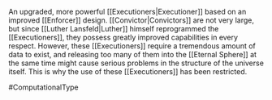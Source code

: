An upgraded, more powerful <span class="races">[[Executioners|Executioner]]</span> based on an improved <span class="races">[[Enforcer]]</span> design.
<span class="races">[[Convictor|Convictors]]</span> are not very large, but since <span class="people">[[Luther Lansfeld|Luther]]</span> himself reprogrammed the <span class="races">[[Executioners]]</span>, they possess greatly improved capabilities in every respect.
However, these <span class="races">[[Executioners]]</span> require a tremendous amount of data to exist, and releasing too many of them into the <span class="miscellaneous">[[Eternal Sphere]]</span> at the same time might cause serious problems in the structure of the universe itself.  This is why the use of these <span class="races">[[Executioners]]</span> has been restricted.

#ComputationalType